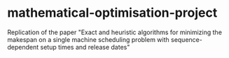 # mathematical-optimisation-project
Replication of the paper "Exact and heuristic algorithms for minimizing the makespan on a single machine scheduling problem with sequence-dependent setup times and release dates"
